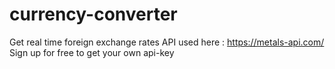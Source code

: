 # currency-converter
Get real time foreign exchange rates
API used here :  https://metals-api.com/
Sign up for free to get your own api-key
